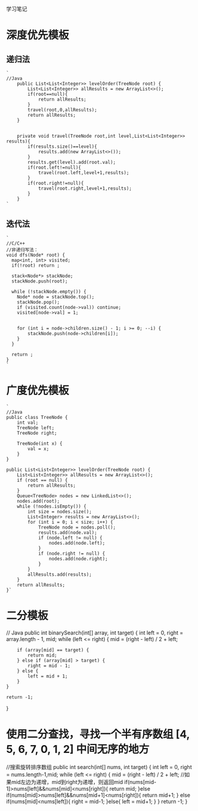 学习笔记
# 深度优先模板
## 递归法
	`
	//Java
	    public List<List<Integer>> levelOrder(TreeNode root) {
	        List<List<Integer>> allResults = new ArrayList<>();
	        if(root==null){
	            return allResults;
	        }
	        travel(root,0,allResults);
	        return allResults;
	    }


	    private void travel(TreeNode root,int level,List<List<Integer>> results){
	        if(results.size()==level){
	            results.add(new ArrayList<>());
	        }
	        results.get(level).add(root.val);
	        if(root.left!=null){
	            travel(root.left,level+1,results);
	        }
	        if(root.right!=null){
	            travel(root.right,level+1,results);
	        }
	    }
	`
## 迭代法
	`
	//C/C++
	//非递归写法：
	void dfs(Node* root) {
	  map<int, int> visited;
	  if(!root) return ;

	  stack<Node*> stackNode;
	  stackNode.push(root);

	  while (!stackNode.empty()) {
	    Node* node = stackNode.top();
	    stackNode.pop();
	    if (visited.count(node->val)) continue;
	    visited[node->val] = 1;


	    for (int i = node->children.size() - 1; i >= 0; --i) {
	        stackNode.push(node->children[i]);
	    }
	  }

	  return ;
	}
	`
# 广度优先模板
	`
	//Java
	public class TreeNode {
	    int val;
	    TreeNode left;
	    TreeNode right;

	    TreeNode(int x) {
	        val = x;
	    }
	}

	public List<List<Integer>> levelOrder(TreeNode root) {
	    List<List<Integer>> allResults = new ArrayList<>();
	    if (root == null) {
	        return allResults;
	    }
	    Queue<TreeNode> nodes = new LinkedList<>();
	    nodes.add(root);
	    while (!nodes.isEmpty()) {
	        int size = nodes.size();
	        List<Integer> results = new ArrayList<>();
	        for (int i = 0; i < size; i++) {
	            TreeNode node = nodes.poll();
	            results.add(node.val);
	            if (node.left != null) {
	                nodes.add(node.left);
	            }
	            if (node.right != null) {
	                nodes.add(node.right);
	            }
	        }
	        allResults.add(results);
	    }
	    return allResults;
	}`

# 二分模板
// Java
public int binarySearch(int[] array, int target) {
    int left = 0, right = array.length - 1, mid;
    while (left <= right) {
        mid = (right - left) / 2 + left;

        if (array[mid] == target) {
            return mid;
        } else if (array[mid] > target) {
            right = mid - 1;
        } else {
            left = mid + 1;
        }
    }

    return -1;
}


# 使用二分查找，寻找一个半有序数组 [4, 5, 6, 7, 0, 1, 2] 中间无序的地方
   //搜索旋转排序数组
    public int search(int[] nums, int target) {
        int left = 0, right = nums.length-1,mid;
        while (left <= right) {
            mid = (right - left) / 2 + left;
            //如果mid左边为递增，mid到right为递增，则返回mid
            if(nums[mid-1]>nums[left]&&nums[mid]<nums[right]){
                return mid;
            }else if(nums[mid]>nums[left]&&nums[mid+1]<nums[right]){
                return mid+1;
            }
            else if(nums[mid]<nums[left]){
                right = mid-1;
            }else{
                left = mid+1;
            }
        }
        return -1;
    }